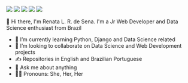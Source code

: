 [<img src="https://img.shields.io/badge/Gmail-D14836?style=for-the-badge&logo=gmail&logoColor=white" />](mailto:renalrdesena@gmail) [<img src="https://img.shields.io/badge/Medium-12100E?style=for-the-badge&logo=medium&logoColor=white" />](https://www.medium.com/renadeveloper/) [<img src="https://img.shields.io/badge/LinkedIn-0077B5?style=for-the-badge&logo=linkedin&logoColor=white" />](https://www.linkedin.com/in/renadeveloper/)  [<img src="https://img.shields.io/badge/Twitter-1DA1F2?style=for-the-badge&logo=twitter&logoColor=white" />](https://www.twitter.com/renadeveloper/) [<img src="https://img.shields.io/badge/Kaggle-20BEFF?style=for-the-badge&logo=Kaggle&logoColor=white" />](https://kaggle.com/renadeveloper)


👋 Hi there, I'm Renata L. R. de Sena. I'm a Jr Web Developer and Data Science enthusiast from Brazil 

- 🌱 I’m currently learning Python, Django and Data Science related
- 🤝 I’m looking to collaborate on Data Science and Web Development projects
- ✍️ Repositories in English and Brazilian Portuguese
- 💬 Ask me about anything
- 🏳️‍🌈 Pronouns: She, Her, Her








